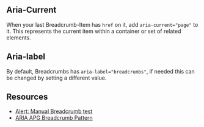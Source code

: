 ## Aria-Current

When your last Breadcrumb-Item has `href` on it, add `aria-current="page"` to it. This represents the current item within a container or set of related elements.

## Aria-label

By default, Breadcrumbs has `aria-label="breadcrumbs"`, if needed this can be changed by setting a different value.

## Resources

- [Alert: Manual Breadcrumb test](https://docs.google.com/spreadsheets/d/1ILdhuGdyNf4x6_u_UgWA5WPEacgfaNueWtoGSh0l63k/edit?gid=1861562795#gid=1861562795)
- [ARIA APG Breadcrumb Pattern](https://www.w3.org/WAI/ARIA/apg/patterns/breadcrumb/)
